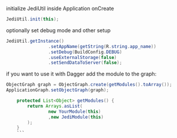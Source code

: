 initialize JediUtil inside Application onCreate
```java
JediUtil.init(this);
```
optionally set debug mode and other setup
```java
JediUtil.getInstance()
                .setAppName(getString(R.string.app_name))
                .setDebug(BuildConfig.DEBUG)
                .useExternalStorage(false)
                .setSendDataToServer(false);
```

if you want to use it with Dagger add the module to the graph:
```java
ObjectGraph graph = ObjectGraph.create(getModules().toArray());
ApplicationGraph.setObjectGraph(graph);
```
```java
    protected List<Object> getModules() {
        return Arrays.asList(
                new YourModule(this)
                ,new JediModule(this)
        );
    }
    ```
